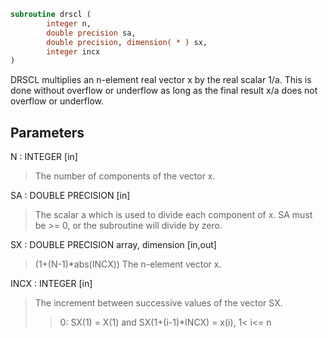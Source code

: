 ```fortran
subroutine drscl (
        integer n,
        double precision sa,
        double precision, dimension( * ) sx,
        integer incx
)
```

DRSCL multiplies an n-element real vector x by the real scalar 1/a.
This is done without overflow or underflow as long as
the final result x/a does not overflow or underflow.

## Parameters
N : INTEGER [in]
> The number of components of the vector x.

SA : DOUBLE PRECISION [in]
> The scalar a which is used to divide each component of x.
> SA must be >= 0, or the subroutine will divide by zero.

SX : DOUBLE PRECISION array, dimension [in,out]
> (1+(N-1)\*abs(INCX))
> The n-element vector x.

INCX : INTEGER [in]
> The increment between successive values of the vector SX.
> > 0:  SX(1) = X(1) and SX(1+(i-1)\*INCX) = x(i),     1< i<= n
